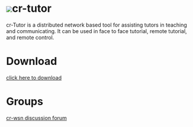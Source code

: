 # ![](http://cloud-rain.com/web/crtc_logo_tutor2_t.gif)cr-tutor
cr-Tutor is a distributed network based tool for assisting tutors in teaching and communicating. It can be used in face to face tutorial, remote tutorial, and remote control.

# Download
  <a href="https://drive.google.com/folderview?id=0B__KtdLXDfLKeXFDWVh1MWZRM28&usp=sharing" targer="_blank">click here to download</a>
  
# Groups
<a href="https://groups.google.com/d/forum/cr-tutor" target="_blank">cr-wsn discussion forum</a>

